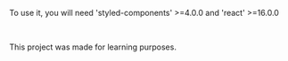 To use it, you will need 'styled-components' >=4.0.0 and 'react' >=16.0.0 <br/>

<br/>

This project was made for learning purposes.
